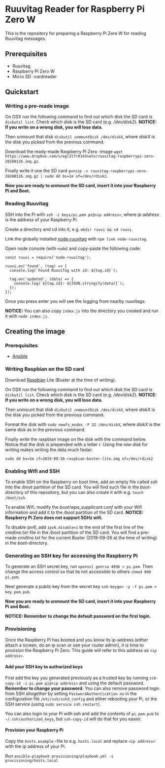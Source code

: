 # Ruuvitag Reader for Raspberry Pi Zero W

This is the repository for preparing a Raspberry Pi Zero W for reading Ruuvitag messages.

## Prerequisites

* Ruuvitag
* Raspberry Pi Zero W
* Micro SD -cardreader

## Quickstart

### Writing a pre-made image

On OSX run the following command to find out which disk the SD card is `diskutil list`. Check which disk is the SD card (e.g. */dev/disk2*). **NOTICE: If you write on a wrong disk, you will lose data.**

Then unmount that disk `diskutil unmountDisk /dev/diskX`, where *diskX* is the disk you picked from the previous command.

Download the ready-made Raspberry Pi Zero -image `wget https://www.dropbox.com/s/egl2t7r0143natx/ruuvitag-raspberrypi-zero-20200126.img.gz`.

Finally write it one the SD card `gunzip -c ruuvitag-raspberrypi-zero-20200126.img.gz | sudo dd bs=1m of=/dev/rdisk2`.

**Now you are ready to unmount the SD card, insert it into your Raspberry Pi and Boot.**

### Reading Ruuvitag

SSH into the Pi with `ssh -i keys/pi.pem pi@<ip address>`, where *ip address* is the address of your Raspberry Pi.

Create a directory and cd into it, e.g. `mkdir ruuvi && cd ruuvi`.

Link the globally installed [node-ruuvitag](https://github.com/pakastin/node-ruuvitag) with `npm link node-ruuvitag`.

Open node console (with `node`) and copy-paste the following code:

```node
const ruuvi = require('node-ruuvitag');

ruuvi.on('found', (tag) => {
  console.log(`Found RuuviTag with id: ${tag.id}`);

  tag.on('updated', (data) => {
    console.log(`${tag.id}: ${JSON.stringify(data)}`);
  });
});
```

Once you press enter you will see the logging from nearby ruuvitags.

**NOTICE:** You can also copy `index.js` into the directory you created and run it with `node index.js`.

## Creating the image

### Prerequisites

* [Ansible](https://docs.ansible.com/ansible/latest/installation_guide/intro_installation.html)

### Writing Raspbian on the SD card

Download [Raspbian](https://www.raspberrypi.org/downloads/raspbian/) Lite (Buster at the time of writing).

On OSX run the following command to find out which disk the SD card is `diskutil list`. Check which disk is the SD card (e.g. */dev/disk2*). **NOTICE: If you write on a wrong disk, you will lose data.**

Then unmount that disk `diskutil unmountDisk /dev/diskX`, where *diskX* is the disk you picked from the previous command.

Format the disk with `sudo newfs_msdos -F 32 /dev/diskX`, where *diskX* is the same disk as in the previous command.

Finally write the raspbian image on the disk with the command below. Notice that the disk is prepended with a letter *r*. Using the *raw disk* for writing makes writing the data much faster.
    
    sudo dd bs=1m if=2019-09-26-raspbian-buster-lite.img of=/dev/rdisk2

### Enabling Wifi and SSH

To enable SSH on the Raspberry on boot time, add an empty file called *ssh* into the */boot* partition of the SD card. You will find such file in the *boot*-directory of this repository, but you can also create it with e.g. `touch /boot/ssh`.

To enable Wifi, modify the *boot/wpa_supplicant.conf* with your Wifi information and add it to the */boot* partition of the SD card. **NOTICE: Raspberry Pi Zero does not support 5GHz wifi.**

To disable *ipv6*, add `ipv6.disable=1` to the end of the first line of the *cmdline.txt*-file in the */boot* partition of the SD card. You will find a pre-made *cmdline.txt* for the current Buster (2019-09-26 at the time of writing) in the *boot*-directory.

### Generating an SSH key for accessing the Raspberry Pi

To generate an SSH secret key, run `openssl genrsa 4096 > pi.pem`. Then change the access control so that its not accessible to others `chmod 600 pi.pem`.

Next generate a public key from the secret key `ssh-keygen -y -f pi.pem > key.pem.pub`.

**Now you are ready to unmount the SD card, insert it into your Raspberry Pi and Boot.**

**NOTICE: Remember to change the default password on the first login.**

### Provisioning

Once the Raspberry Pi has booted and you know its ip-address (either attach a screen, do an ip scan or see your router admin), it is time to provision the Raspberry Pi Zero. This guide will refer to this address as `<ip address>`.

#### Add your SSH key to authorized keys

First add the key you generated previously as a trusted key by running `ssh-copy-id -i pi.pem pi@<ip address>` and using the default password. **Remember to change your password.** You can also remove password login from SSH altogether by setting `PasswordAuthentication no` in the configuration file `/etc/ssh/sshd_config` and either rebooting your Pi, or the SSH service (using `sudo service ssh restart`).

You can also login to your Pi with ssh and add the contents of `pi.pem.pub` to `~/.ssh/authorized_keys`, but `ssh-copy-id` will do that for you easier.

#### Provision your Raspberry Pi

Copy the `hosts.example` -file to e.g. `hosts.local` and replace `<ip address>` with the ip address of your Pi.

Run `ansible-playbook provisioning/playbook.yml -i provisioning/hosts.local`

